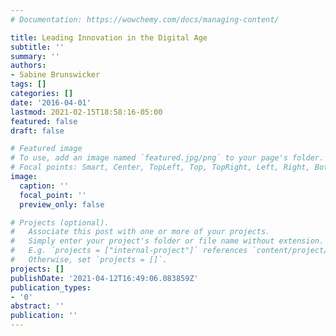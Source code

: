 ```yaml
---
# Documentation: https://wowchemy.com/docs/managing-content/

title: Leading Innovation in the Digital Age
subtitle: ''
summary: ''
authors:
- Sabine Brunswicker
tags: []
categories: []
date: '2016-04-01'
lastmod: 2021-02-15T18:58:16-05:00
featured: false
draft: false

# Featured image
# To use, add an image named `featured.jpg/png` to your page's folder.
# Focal points: Smart, Center, TopLeft, Top, TopRight, Left, Right, BottomLeft, Bottom, BottomRight.
image:
  caption: ''
  focal_point: ''
  preview_only: false

# Projects (optional).
#   Associate this post with one or more of your projects.
#   Simply enter your project's folder or file name without extension.
#   E.g. `projects = ["internal-project"]` references `content/project/deep-learning/index.md`.
#   Otherwise, set `projects = []`.
projects: []
publishDate: '2021-04-12T16:49:06.083859Z'
publication_types:
- '0'
abstract: ''
publication: ''
---
```

